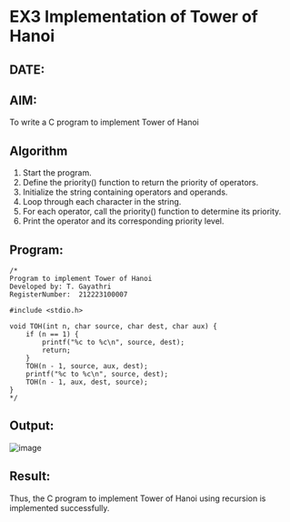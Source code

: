 # EX3 Implementation of Tower of Hanoi
## DATE:
## AIM:
To write a C program to implement Tower of Hanoi

## Algorithm
1. Start the program.
2. Define the priority() function to return the priority of operators.
3. Initialize the string containing operators and operands.
4. Loop through each character in the string.
6. For each operator, call the priority() function to determine its priority.
7. Print the operator and its corresponding priority level.  

## Program:
```
/*
Program to implement Tower of Hanoi
Developed by: T. Gayathri
RegisterNumber:  212223100007

#include <stdio.h>

void TOH(int n, char source, char dest, char aux) {
    if (n == 1) {
        printf("%c to %c\n", source, dest);
        return;
    }
    TOH(n - 1, source, aux, dest);
    printf("%c to %c\n", source, dest);
    TOH(n - 1, aux, dest, source);
}
*/
```

## Output:
![image](https://github.com/user-attachments/assets/cf59e47a-61a2-4b6e-97e6-2a68a54c9e90)



## Result:
Thus, the C program to implement Tower of Hanoi using recursion is implemented successfully.
